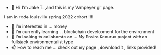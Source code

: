 - 👋 Hi, I’m Jake T.  ,and this is my Vampeyer git page.

I am in code louisville spring  2022 cohort !!!! 



- 👀 I’m interested in ... money 
- 🌱 I’m currently learning ... blockchain development for the environment
- 💞️ I’m looking to collaborate on ... My Enviro Securus project with an fullstack environmentalist type
- 📫 How to reach me ... check out my page , download it , links provided!

<!---
Vampeyer/Vampeyer is a ✨ special ✨ repository because its `README.md` (this file) appears on your GitHub profile.
You can click the Preview link to take a look at your changes.
--->
